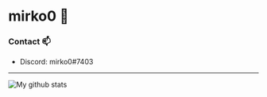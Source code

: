 # mirko0 👋

### Contact 📫
- Discord: mirko0#7403

-------------------------------------------------------------------------------
![My github stats](https://github-readme-stats.vercel.app/api?username=mirko0&show_icons=true&hide_border=true)

<!--[![Top Langs](https://github-readme-stats.vercel.app/api/top-langs/?username=mirko0&layout=compact)](https://github.com/anuraghazra/github-readme-stats)
-->
